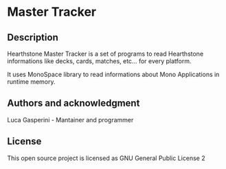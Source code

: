 # Master Tracker

## Description
Hearthstone Master Tracker is a set of programs to read Hearthstone informations like decks, cards, matches, etc... for every platform.

It uses MonoSpace library to read informations about Mono Applications in runtime memory.

## Authors and acknowledgment
Luca Gasperini - Mantainer and programmer

## License
This open source project is licensed as GNU General Public License 2
